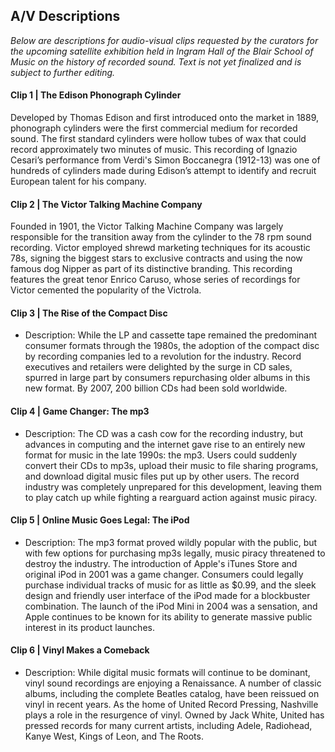 ## A/V Descriptions

_Below are descriptions for audio-visual clips requested by the curators for the upcoming satellite exhibition held in 
Ingram Hall of the Blair School of Music on the history of recorded sound. Text is not yet finalized and is subject to further editing._

#### Clip 1 | The Edison Phonograph Cylinder 
Developed by Thomas Edison and first introduced onto the market in 1889, phonograph cylinders were the first commercial medium for recorded sound. The first standard cylinders were hollow tubes of wax that could record approximately two minutes of music. This recording of Ignazio Cesari’s performance from Verdi's Simon Boccanegra (1912-13) was one of hundreds of cylinders made during Edison’s attempt to identify and recruit European talent for his company.
#### Clip 2 | The Victor Talking Machine Company
Founded in 1901, the Victor Talking Machine Company was largely responsible for the transition away from the cylinder to the 78 rpm sound recording. Victor employed shrewd marketing techniques for its acoustic 78s, signing the biggest stars to exclusive contracts and using the now famous dog Nipper as part of its distinctive branding. This recording features the great tenor Enrico Caruso, whose series of recordings for Victor cemented the popularity of the Victrola.

#### Clip 3 | The Rise of the Compact Disc
* Description: While the LP and cassette tape remained the predominant consumer formats through the 1980s, the adoption of the compact disc by recording companies led to a revolution for the industry. Record executives and retailers were delighted by the surge in CD sales, spurred in large part by consumers repurchasing older albums in this new format. By 2007, 200 billion CDs had been sold worldwide.

#### Clip 4 | Game Changer: The mp3
* Description: The CD was a cash cow for the recording industry, but advances in computing and the internet gave rise to an entirely new format for music in the late 1990s: the mp3. Users could suddenly convert their CDs to mp3s, upload their music to file sharing programs, and download digital music files put up by other users. The record industry was completely unprepared for this development, leaving them to play catch up while fighting a rearguard action against music piracy.

#### Clip 5 | Online Music Goes Legal: The iPod
* Description: The mp3 format proved wildly popular with the public, but with few options for purchasing mp3s legally, music piracy threatened to destroy the industry. The introduction of Apple's iTunes Store and original iPod in 2001 was a game changer. Consumers could legally purchase individual tracks of music for as little as $0.99, and the sleek design and friendly user interface of the iPod made for a blockbuster combination. The launch of the iPod Mini in 2004 was a sensation, and Apple continues to be known for its ability to generate massive public interest in its product launches.

#### Clip 6 | Vinyl Makes a Comeback
* Description: While digital music formats will continue to be dominant, vinyl sound recordings are enjoying a Renaissance. A number of classic albums, including the complete Beatles catalog, have been reissued on vinyl in recent years. As the home of United Record Pressing, Nashville plays a role in the resurgence of vinyl. Owned by Jack White, United has pressed records for many current artists, including Adele, Radiohead, Kanye West, Kings of Leon, and The Roots.

